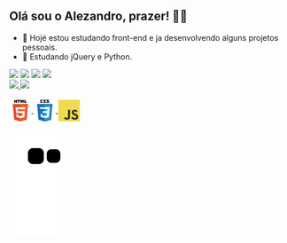 ## Olá sou o Alezandro, prazer! ✌🏾

- 🔭 Hojé estou estudando front-end e ja desenvolvendo alguns projetos pessoais.
- 🌱 Estudando jQuery e Python. 

<div> 
    <a href="https://www.linkedin.com/in/alezandro-c-6725b1105/" target="_blank"><img src="https://img.shields.io/badge/-LinkedIn-%230077B5?style=for-the-badge&logo=linkedin&logoColor=white" target="_blank"></a> 
    <a href="https://www.instagram.com/ale_zandrocr" target="_blank"><img src="https://img.shields.io/badge/-Instagram-%23E4405F?style=for-the-badge&logo=instagram&logoColor=white" target="_blank"></a>
    <a href="mailto:alezandrocosta@live.com" target="_blank"><img src="https://img.shields.io/badge/Microsoft_Outlook-0078D4?style=for-the-badge&logo=microsoft-outlook&logoColor=white" target="_blank"></a>
    <a href="https://api.whatsapp.com/send?phone=5512982931419&text=Ol%C3%A1%20Alezandro." target="_blank"><img src="https://img.shields.io/badge/WhatsApp-25D366?style=for-the-badge&logo=whatsapp&logoColor=white" target="_blank"></a>
</div>

<div style="display: inline-block">
  <a href="https://github.com/zandrocr">
  <img  width="400px" src="https://github-readme-stats.vercel.app/api?username=zandrocr&show_icons=true&theme=radical&include_all_commits=true&count_private=true"/>
  <img  width="400px" src="https://github-readme-stats.vercel.app/api/top-langs/?username=zandrocr&layout=compact&langs_count=7&theme=radical"/>
</div>
  
<div><br>
    <img align="center" alt="Rafa-HTML" height="40" width="40" src="https://github.com/devicons/devicon/blob/master/icons/html5/html5-original-wordmark.svg">
    <img align="center" alt="Rafa-CSS" height="40" width="40" src="https://github.com/devicons/devicon/blob/master/icons/css3/css3-original-wordmark.svg">
    <img align="center" alt="Rafa-Js" height="40" width="40" src="https://github.com/devicons/devicon/blob/master/icons/javascript/javascript-original.svg">
</div>
  
  ![Snake animation](https://github.com/zandrocr/zandrocr/blob/output/github-contribution-grid-snake.svg)
